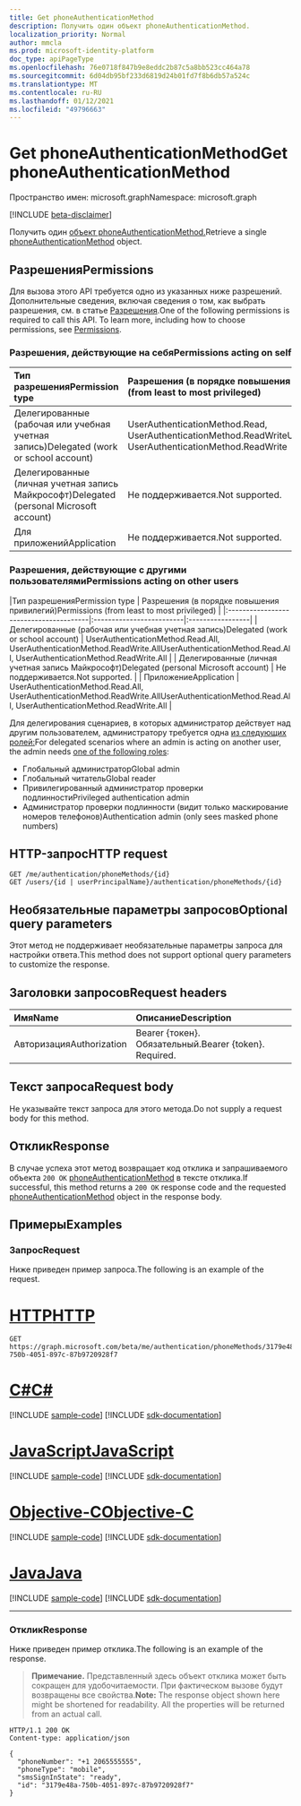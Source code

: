 ```yaml
---
title: Get phoneAuthenticationMethod
description: Получить один объект phoneAuthenticationMethod.
localization_priority: Normal
author: mmcla
ms.prod: microsoft-identity-platform
doc_type: apiPageType
ms.openlocfilehash: 76e0718f847b9e8eddc2b87c5a8bb523cc464a78
ms.sourcegitcommit: 6d04db95bf233d6819d24b01fd7f8b6db57a524c
ms.translationtype: MT
ms.contentlocale: ru-RU
ms.lasthandoff: 01/12/2021
ms.locfileid: "49796663"
---
```

# <a name="get-phoneauthenticationmethod"></a><span data-ttu-id="1e784-103">Get phoneAuthenticationMethod</span><span class="sxs-lookup"><span data-stu-id="1e784-103">Get phoneAuthenticationMethod</span></span>

<span data-ttu-id="1e784-104">Пространство имен: microsoft.graph</span><span class="sxs-lookup"><span data-stu-id="1e784-104">Namespace: microsoft.graph</span></span>

[!INCLUDE [beta-disclaimer](../../includes/beta-disclaimer.md)]

<span data-ttu-id="1e784-105">Получить один [объект phoneAuthenticationMethod.](../resources/phoneauthenticationmethod.md)</span><span class="sxs-lookup"><span data-stu-id="1e784-105">Retrieve a single [phoneAuthenticationMethod](../resources/phoneauthenticationmethod.md) object.</span></span>

## <a name="permissions"></a><span data-ttu-id="1e784-106">Разрешения</span><span class="sxs-lookup"><span data-stu-id="1e784-106">Permissions</span></span>

<span data-ttu-id="1e784-p101">Для вызова этого API требуется одно из указанных ниже разрешений. Дополнительные сведения, включая сведения о том, как выбрать разрешения, см. в статье [Разрешения](/graph/permissions-reference).</span><span class="sxs-lookup"><span data-stu-id="1e784-p101">One of the following permissions is required to call this API. To learn more, including how to choose permissions, see [Permissions](/graph/permissions-reference).</span></span>

### <a name="permissions-acting-on-self"></a><span data-ttu-id="1e784-109">Разрешения, действующие на себя</span><span class="sxs-lookup"><span data-stu-id="1e784-109">Permissions acting on self</span></span>

|<span data-ttu-id="1e784-110">Тип разрешения</span><span class="sxs-lookup"><span data-stu-id="1e784-110">Permission type</span></span>      | <span data-ttu-id="1e784-111">Разрешения (в порядке повышения привилегий)</span><span class="sxs-lookup"><span data-stu-id="1e784-111">Permissions (from least to most privileged)</span></span>              |
|:---------------------------------------|:-------------------------|
| <span data-ttu-id="1e784-112">Делегированные (рабочая или учебная учетная запись)</span><span class="sxs-lookup"><span data-stu-id="1e784-112">Delegated (work or school account)</span></span>     | <span data-ttu-id="1e784-113">UserAuthenticationMethod.Read, UserAuthenticationMethod.ReadWrite</span><span class="sxs-lookup"><span data-stu-id="1e784-113">UserAuthenticationMethod.Read, UserAuthenticationMethod.ReadWrite</span></span> |
| <span data-ttu-id="1e784-114">Делегированные (личная учетная запись Майкрософт)</span><span class="sxs-lookup"><span data-stu-id="1e784-114">Delegated (personal Microsoft account)</span></span> | <span data-ttu-id="1e784-115">Не поддерживается.</span><span class="sxs-lookup"><span data-stu-id="1e784-115">Not supported.</span></span> |
| <span data-ttu-id="1e784-116">Для приложений</span><span class="sxs-lookup"><span data-stu-id="1e784-116">Application</span></span>                            | <span data-ttu-id="1e784-117">Не поддерживается.</span><span class="sxs-lookup"><span data-stu-id="1e784-117">Not supported.</span></span> |

### <a name="permissions-acting-on-other-users"></a><span data-ttu-id="1e784-118">Разрешения, действующие с другими пользователями</span><span class="sxs-lookup"><span data-stu-id="1e784-118">Permissions acting on other users</span></span>

|<span data-ttu-id="1e784-119">Тип разрешения</span><span class="sxs-lookup"><span data-stu-id="1e784-119">Permission type</span></span>      | <span data-ttu-id="1e784-120">Разрешения (в порядке повышения привилегий)</span><span class="sxs-lookup"><span data-stu-id="1e784-120">Permissions (from least to most privileged)</span></span>              |
|:---------------------------------------|:-------------------------|:-----------------|
| <span data-ttu-id="1e784-121">Делегированные (рабочая или учебная учетная запись)</span><span class="sxs-lookup"><span data-stu-id="1e784-121">Delegated (work or school account)</span></span>     | <span data-ttu-id="1e784-122">UserAuthenticationMethod.Read.All, UserAuthenticationMethod.ReadWrite.All</span><span class="sxs-lookup"><span data-stu-id="1e784-122">UserAuthenticationMethod.Read.All, UserAuthenticationMethod.ReadWrite.All</span></span> |
| <span data-ttu-id="1e784-123">Делегированные (личная учетная запись Майкрософт)</span><span class="sxs-lookup"><span data-stu-id="1e784-123">Delegated (personal Microsoft account)</span></span> | <span data-ttu-id="1e784-124">Не поддерживается.</span><span class="sxs-lookup"><span data-stu-id="1e784-124">Not supported.</span></span> |
| <span data-ttu-id="1e784-125">Приложение</span><span class="sxs-lookup"><span data-stu-id="1e784-125">Application</span></span>                            | <span data-ttu-id="1e784-126">UserAuthenticationMethod.Read.All, UserAuthenticationMethod.ReadWrite.All</span><span class="sxs-lookup"><span data-stu-id="1e784-126">UserAuthenticationMethod.Read.All, UserAuthenticationMethod.ReadWrite.All</span></span> |

<span data-ttu-id="1e784-127">Для делегирования сценариев, в которых администратор действует над другим пользователем, администратору требуется одна [из следующих ролей:](/azure/active-directory/users-groups-roles/directory-assign-admin-roles#available-roles)</span><span class="sxs-lookup"><span data-stu-id="1e784-127">For delegated scenarios where an admin is acting on another user, the admin needs [one of the following roles](/azure/active-directory/users-groups-roles/directory-assign-admin-roles#available-roles):</span></span>
* <span data-ttu-id="1e784-128">Глобальный администратор</span><span class="sxs-lookup"><span data-stu-id="1e784-128">Global admin</span></span>
* <span data-ttu-id="1e784-129">Глобальный читатель</span><span class="sxs-lookup"><span data-stu-id="1e784-129">Global reader</span></span>
* <span data-ttu-id="1e784-130">Привилегированный администратор проверки подлинности</span><span class="sxs-lookup"><span data-stu-id="1e784-130">Privileged authentication admin</span></span>
* <span data-ttu-id="1e784-131">Администратор проверки подлинности (видит только маскирование номеров телефонов)</span><span class="sxs-lookup"><span data-stu-id="1e784-131">Authentication admin (only sees masked phone numbers)</span></span>

## <a name="http-request"></a><span data-ttu-id="1e784-132">HTTP-запрос</span><span class="sxs-lookup"><span data-stu-id="1e784-132">HTTP request</span></span>

<!-- { "blockType": "ignored" } -->

```http
GET /me/authentication/phoneMethods/{id}
GET /users/{id | userPrincipalName}/authentication/phoneMethods/{id}
```

## <a name="optional-query-parameters"></a><span data-ttu-id="1e784-133">Необязательные параметры запросов</span><span class="sxs-lookup"><span data-stu-id="1e784-133">Optional query parameters</span></span>

<span data-ttu-id="1e784-134">Этот метод не поддерживает необязательные параметры запроса для настройки ответа.</span><span class="sxs-lookup"><span data-stu-id="1e784-134">This method does not support optional query parameters to customize the response.</span></span>

## <a name="request-headers"></a><span data-ttu-id="1e784-135">Заголовки запросов</span><span class="sxs-lookup"><span data-stu-id="1e784-135">Request headers</span></span>

| <span data-ttu-id="1e784-136">Имя</span><span class="sxs-lookup"><span data-stu-id="1e784-136">Name</span></span>      |<span data-ttu-id="1e784-137">Описание</span><span class="sxs-lookup"><span data-stu-id="1e784-137">Description</span></span>|
|:----------|:----------|
| <span data-ttu-id="1e784-138">Авторизация</span><span class="sxs-lookup"><span data-stu-id="1e784-138">Authorization</span></span> | <span data-ttu-id="1e784-p102">Bearer {токен}. Обязательный.</span><span class="sxs-lookup"><span data-stu-id="1e784-p102">Bearer {token}. Required.</span></span> |

## <a name="request-body"></a><span data-ttu-id="1e784-141">Текст запроса</span><span class="sxs-lookup"><span data-stu-id="1e784-141">Request body</span></span>

<span data-ttu-id="1e784-142">Не указывайте текст запроса для этого метода.</span><span class="sxs-lookup"><span data-stu-id="1e784-142">Do not supply a request body for this method.</span></span>

## <a name="response"></a><span data-ttu-id="1e784-143">Отклик</span><span class="sxs-lookup"><span data-stu-id="1e784-143">Response</span></span>

<span data-ttu-id="1e784-144">В случае успеха этот метод возвращает код отклика и запрашиваемого объекта `200 OK` [phoneAuthenticationMethod](../resources/phoneauthenticationmethod.md) в тексте отклика.</span><span class="sxs-lookup"><span data-stu-id="1e784-144">If successful, this method returns a `200 OK` response code and the requested [phoneAuthenticationMethod](../resources/phoneauthenticationmethod.md) object in the response body.</span></span>

## <a name="examples"></a><span data-ttu-id="1e784-145">Примеры</span><span class="sxs-lookup"><span data-stu-id="1e784-145">Examples</span></span>

### <a name="request"></a><span data-ttu-id="1e784-146">Запрос</span><span class="sxs-lookup"><span data-stu-id="1e784-146">Request</span></span>

<span data-ttu-id="1e784-147">Ниже приведен пример запроса.</span><span class="sxs-lookup"><span data-stu-id="1e784-147">The following is an example of the request.</span></span>

# <a name="http"></a>[<span data-ttu-id="1e784-148">HTTP</span><span class="sxs-lookup"><span data-stu-id="1e784-148">HTTP</span></span>](#tab/http)
<!-- {
  "blockType": "request",
  "name": "get_phoneauthenticationmethod"
}-->

```msgraph-interactive
GET https://graph.microsoft.com/beta/me/authentication/phoneMethods/3179e48a-750b-4051-897c-87b9720928f7
```
# <a name="c"></a>[<span data-ttu-id="1e784-149">C#</span><span class="sxs-lookup"><span data-stu-id="1e784-149">C#</span></span>](#tab/csharp)
[!INCLUDE [sample-code](../includes/snippets/csharp/get-phoneauthenticationmethod-csharp-snippets.md)]
[!INCLUDE [sdk-documentation](../includes/snippets/snippets-sdk-documentation-link.md)]

# <a name="javascript"></a>[<span data-ttu-id="1e784-150">JavaScript</span><span class="sxs-lookup"><span data-stu-id="1e784-150">JavaScript</span></span>](#tab/javascript)
[!INCLUDE [sample-code](../includes/snippets/javascript/get-phoneauthenticationmethod-javascript-snippets.md)]
[!INCLUDE [sdk-documentation](../includes/snippets/snippets-sdk-documentation-link.md)]

# <a name="objective-c"></a>[<span data-ttu-id="1e784-151">Objective-C</span><span class="sxs-lookup"><span data-stu-id="1e784-151">Objective-C</span></span>](#tab/objc)
[!INCLUDE [sample-code](../includes/snippets/objc/get-phoneauthenticationmethod-objc-snippets.md)]
[!INCLUDE [sdk-documentation](../includes/snippets/snippets-sdk-documentation-link.md)]

# <a name="java"></a>[<span data-ttu-id="1e784-152">Java</span><span class="sxs-lookup"><span data-stu-id="1e784-152">Java</span></span>](#tab/java)
[!INCLUDE [sample-code](../includes/snippets/java/get-phoneauthenticationmethod-java-snippets.md)]
[!INCLUDE [sdk-documentation](../includes/snippets/snippets-sdk-documentation-link.md)]

---


### <a name="response"></a><span data-ttu-id="1e784-153">Отклик</span><span class="sxs-lookup"><span data-stu-id="1e784-153">Response</span></span>

<span data-ttu-id="1e784-154">Ниже приведен пример отклика.</span><span class="sxs-lookup"><span data-stu-id="1e784-154">The following is an example of the response.</span></span>

> <span data-ttu-id="1e784-p103">**Примечание.** Представленный здесь объект отклика может быть сокращен для удобочитаемости. При фактическом вызове будут возвращены все свойства.</span><span class="sxs-lookup"><span data-stu-id="1e784-p103">**Note:** The response object shown here might be shortened for readability. All the properties will be returned from an actual call.</span></span>

<!-- {
  "blockType": "response",
  "truncated": true,
  "@odata.type": "microsoft.graph.phoneAuthenticationMethod"
} -->

```http
HTTP/1.1 200 OK
Content-type: application/json

{
  "phoneNumber": "+1 2065555555",
  "phoneType": "mobile",
  "smsSignInState": "ready",
  "id": "3179e48a-750b-4051-897c-87b9720928f7"
}
```

<!-- uuid: 16cd6b66-4b1a-43a1-adaf-3a886856ed98
2019-02-04 14:57:30 UTC -->
<!-- {
  "type": "#page.annotation",
  "description": "Get phoneAuthenticationMethod",
  "keywords": "",
  "section": "documentation",
  "tocPath": ""
}-->
